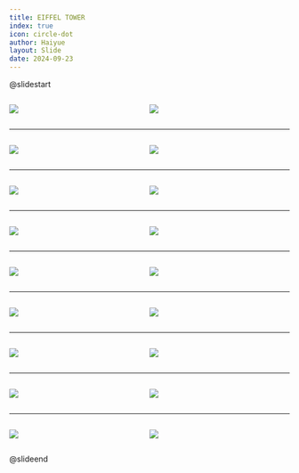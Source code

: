 ```yaml
---
title: EIFFEL TOWER
index: true
icon: circle-dot
author: Haiyue
layout: Slide
date: 2024-09-23
---
```

 
@slidestart

<div style="display:flex">
<div style="flex:1">

![](https://raw.githubusercontent.com/yclord/reading/refs/heads/master/english/Level-L/EIFFEL%20TOWER/001.webp)
</div>
<div style="flex:1">

![](https://raw.githubusercontent.com/yclord/reading/refs/heads/master/english/Level-L/EIFFEL%20TOWER/002.webp)
</div>
</div>

---

<div style="display:flex">
<div style="flex:1">

![](https://raw.githubusercontent.com/yclord/reading/refs/heads/master/english/Level-L/EIFFEL%20TOWER/003.webp)
</div>
<div style="flex:1">

![](https://raw.githubusercontent.com/yclord/reading/refs/heads/master/english/Level-L/EIFFEL%20TOWER/004.webp)
</div>
</div>

---

<div style="display:flex">
<div style="flex:1">

![](https://raw.githubusercontent.com/yclord/reading/refs/heads/master/english/Level-L/EIFFEL%20TOWER/005.webp)
</div>
<div style="flex:1">

![](https://raw.githubusercontent.com/yclord/reading/refs/heads/master/english/Level-L/EIFFEL%20TOWER/006.webp)
</div>
</div>

---

<div style="display:flex">
<div style="flex:1">

![](https://raw.githubusercontent.com/yclord/reading/refs/heads/master/english/Level-L/EIFFEL%20TOWER/007.webp)
</div>
<div style="flex:1">

![](https://raw.githubusercontent.com/yclord/reading/refs/heads/master/english/Level-L/EIFFEL%20TOWER/008.webp)
</div>
</div>

---

<div style="display:flex">
<div style="flex:1">

![](https://raw.githubusercontent.com/yclord/reading/refs/heads/master/english/Level-L/EIFFEL%20TOWER/009.webp)
</div>
<div style="flex:1">

![](https://raw.githubusercontent.com/yclord/reading/refs/heads/master/english/Level-L/EIFFEL%20TOWER/010.webp)
</div>
</div>

---

<div style="display:flex">
<div style="flex:1">

![](https://raw.githubusercontent.com/yclord/reading/refs/heads/master/english/Level-L/EIFFEL%20TOWER/011.webp)
</div>
<div style="flex:1">

![](https://raw.githubusercontent.com/yclord/reading/refs/heads/master/english/Level-L/EIFFEL%20TOWER/012.webp)
</div>
</div>

---

<div style="display:flex">
<div style="flex:1">

![](https://raw.githubusercontent.com/yclord/reading/refs/heads/master/english/Level-L/EIFFEL%20TOWER/013.webp)
</div>
<div style="flex:1">

![](https://raw.githubusercontent.com/yclord/reading/refs/heads/master/english/Level-L/EIFFEL%20TOWER/014.webp)
</div>
</div>

---

<div style="display:flex">
<div style="flex:1">

![](https://raw.githubusercontent.com/yclord/reading/refs/heads/master/english/Level-L/EIFFEL%20TOWER/015.webp)
</div>
<div style="flex:1">

![](https://raw.githubusercontent.com/yclord/reading/refs/heads/master/english/Level-L/EIFFEL%20TOWER/016.webp)
</div>
</div>

---

<div style="display:flex">
<div style="flex:1">

![](https://raw.githubusercontent.com/yclord/reading/refs/heads/master/english/Level-L/EIFFEL%20TOWER/017.webp)
</div>
<div style="flex:1">

![](https://raw.githubusercontent.com/yclord/reading/refs/heads/master/english/Level-L/EIFFEL%20TOWER/018.webp)
</div>
</div>

@slideend